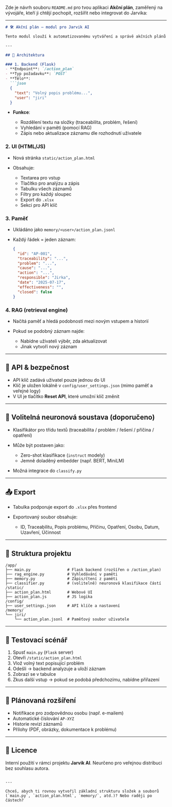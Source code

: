 Zde je návrh souboru `README.md` pro tvou aplikaci **Akční plán**, zaměřený na vývojáře, kteří ji chtějí pochopit, rozšířit nebo integrovat do Jarvika:

---

````markdown
# 🛠️ Akční plán – modul pro Jarvik AI

Tento modul slouží k automatizovanému vytváření a správě akčních plánů na základě volného textu. Textový vstup je analyzován, rozdělen na základní komponenty (traceabilita, problém, řešení apod.) a uložen do strukturované paměti. Modul využívá RAG (retrieval-augmented generation) pro práci s historickými záznamy a umožňuje uživateli interaktivně upravovat a exportovat plánované akce.

---

## 🧱 Architektura

### 1. Backend (Flask)
- **Endpoint**: `/action_plan`
- **Typ požadavku**: `POST`
- **Tělo**: 
  ```json
  {
    "text": "Volný popis problému...",
    "user": "jiri"
  }
````

* **Funkce**:

  * Rozdělení textu na složky (traceabilita, problém, řešení)
  * Vyhledání v paměti (pomocí RAG)
  * Zápis nebo aktualizace záznamu dle rozhodnutí uživatele

### 2. UI (HTML/JS)

* Nová stránka `static/action_plan.html`
* Obsahuje:

  * Textarea pro vstup
  * Tlačítko pro analýzu a zápis
  * Tabulku všech záznamů
  * Filtry pro každý sloupec
  * Export do `.xlsx`
  * Sekci pro API klíč

### 3. Paměť

* Ukládáno jako `memory/<user>/action_plan.jsonl`
* Každý řádek = jeden záznam:

  ```json
  {
    "id": "AP-001",
    "traceability": "...",
    "problem": "...",
    "cause": "...",
    "action": "...",
    "responsible": "Jirka",
    "date": "2025-07-17",
    "effectiveness": "",
    "closed": false
  }
  ```

### 4. RAG (retrieval engine)

* Načítá paměť a hledá podobnosti mezi novým vstupem a historií
* Pokud se podobný záznam najde:

  * Nabídne uživateli výběr, zda aktualizovat
  * Jinak vytvoří nový záznam

---

## 🔐 API & bezpečnost

* API klíč zadává uživatel pouze jednou do UI
* Klíč je uložen lokálně v `config/user_settings.json` (mimo paměť a veřejné logy)
* V UI je tlačítko **Reset API**, které umožní klíč změnit

---

## 🧠 Volitelná neuronová soustava (doporučeno)

* Klasifikátor pro třídu textů (traceabilita / problém / řešení / příčina / opatření)
* Může být postaven jako:

  * Zero-shot klasifikace (`instruct` modely)
  * Jemně doladěný embedder (např. BERT, MiniLM)
* Možná integrace do `classify.py`

---

## 📤 Export

* Tabulka podporuje export do `.xlsx` přes frontend
* Exportovaný soubor obsahuje:

  * ID, Traceabilitu, Popis problému, Příčinu, Opatření, Osobu, Datum, Uzavření, Účinnost

---

## 📁 Struktura projektu

```
/app/
├── main.py                # Flask backend (rozšířen o /action_plan)
├── rag_engine.py          # Vyhledávání v paměti
├── memory.py              # Zápis/čtení z paměti
├── classifier.py          # (volitelně) neuronová klasifikace částí
/static/
├── action_plan.html       # Webové UI
├── action_plan.js         # JS logika
/config/
├── user_settings.json     # API klíče a nastavení
/memory/
└── jiri/
    └── action_plan.jsonl  # Paměťový soubor uživatele
```

---

## 🧪 Testovací scénář

1. Spusť `main.py` (`Flask` server)
2. Otevři `/static/action_plan.html`
3. Vlož volný text popisující problém
4. Odešli → backend analyzuje a uloží záznam
5. Zobrazí se v tabulce
6. Zkus další vstup → pokud se podobá předchozímu, nabídne přiřazení

---

## 🔮 Plánovaná rozšíření

* Notifikace pro zodpovědnou osobu (např. e-mailem)
* Automatické číslování `AP-XYZ`
* Historie revizí záznamů
* Přílohy (PDF, obrázky, dokumentace k problému)

---

## 📜 Licence

Interní použití v rámci projektu **Jarvik AI**. Neurčeno pro veřejnou distribuci bez souhlasu autora.

```

---

Chceš, abych ti rovnou vytvořil základní strukturu složek a souborů (`main.py`, `action_plan.html`, `memory/`, atd.)? Nebo raději po částech?
```
